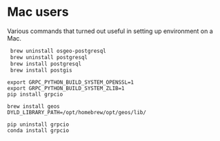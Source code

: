 # Mac users
Various commands that turned out useful in setting up environment on a Mac.

```bash
 brew uninstall osgeo-postgresql
 brew uninstall postgresql
 brew install postgresql
 brew install postgis
```

```
export GRPC_PYTHON_BUILD_SYSTEM_OPENSSL=1
export GRPC_PYTHON_BUILD_SYSTEM_ZLIB=1
pip install grpcio
```

```
brew install geos
DYLD_LIBRARY_PATH=/opt/homebrew/opt/geos/lib/
```

```commandline
pip uninstall grpcio
conda install grpcio
```
